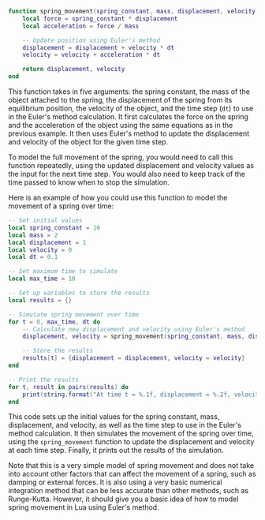 ```lua
function spring_movement(spring_constant, mass, displacement, velocity, dt)
    local force = spring_constant * displacement
    local acceleration = force / mass

    -- Update position using Euler's method
    displacement = displacement + velocity * dt
    velocity = velocity + acceleration * dt

    return displacement, velocity
end
```
This function takes in five arguments: the spring constant, the mass of the object attached to the spring, the displacement of the spring from its equilibrium position, the velocity of the object, and the time step (`dt`) to use in the Euler's method calculation. It first calculates the force on the spring and the acceleration of the object using the same equations as in the previous example. It then uses Euler's method to update the displacement and velocity of the object for the given time step.

To model the full movement of the spring, you would need to call this function repeatedly, using the updated displacement and velocity values as the input for the next time step. You would also need to keep track of the time passed to know when to stop the simulation.

Here is an example of how you could use this function to model the movement of a spring over time:
```lua
-- Set initial values
local spring_constant = 10
local mass = 2
local displacement = 1
local velocity = 0
local dt = 0.1

-- Set maximum time to simulate
local max_time = 10

-- Set up variables to store the results
local results = {}

-- Simulate spring movement over time
for t = 0, max_time, dt do
    -- Calculate new displacement and velocity using Euler's method
    displacement, velocity = spring_movement(spring_constant, mass, displacement, velocity, dt)

    -- Store the results
    results[t] = {displacement = displacement, velocity = velocity}
end

-- Print the results
for t, result in pairs(results) do
    print(string.format("At time t = %.1f, displacement = %.2f, velocity = %.2f", t, result.displacement, result.velocity))
end
```
This code sets up the initial values for the spring constant, mass, displacement, and velocity, as well as the time step to use in the Euler's method calculation. It then simulates the movement of the spring over time, using the `spring_movement` function to update the displacement and velocity at each time step. Finally, it prints out the results of the simulation.

Note that this is a very simple model of spring movement and does not take into account other factors that can affect the movement of a spring, such as damping or external forces. It is also using a very basic numerical integration method that can be less accurate than other methods, such as Runge-Kutta. However, it should give you a basic idea of how to model spring movement in Lua using Euler's method.

